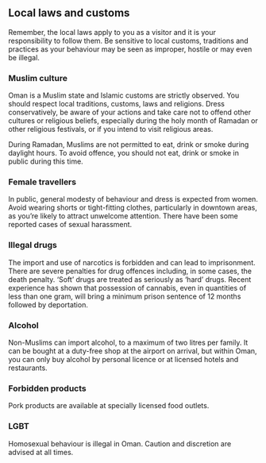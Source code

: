 ## Local laws and customs

Remember, the local laws apply to you as a visitor and it is your responsibility to follow them. Be sensitive to local customs, traditions and practices as your behaviour may be seen as improper, hostile or may even be illegal.

### **Muslim culture**

Oman is a Muslim state and Islamic customs are strictly observed. You should respect local traditions, customs, laws and religions. Dress conservatively, be aware of your actions and take care not to offend other cultures or religious beliefs, especially during the holy month of Ramadan or other religious festivals, or if you intend to visit religious areas.

During Ramadan, Muslims are not permitted to eat, drink or smoke during daylight hours. To avoid offence, you should not eat, drink or smoke in public during this time.

### **Female travellers**

In public, general modesty of behaviour and dress is expected from women. Avoid wearing shorts or tight-fitting clothes, particularly in downtown areas, as you’re likely to attract unwelcome attention. There have been some reported cases of sexual harassment.

### **Illegal drugs**

The import and use of narcotics is forbidden and can lead to imprisonment. There are severe penalties for drug offences including, in some cases, the death penalty. ‘Soft’ drugs are treated as seriously as ‘hard’ drugs. Recent experience has shown that possession of cannabis, even in quantities of less than one gram, will bring a minimum prison sentence of 12 months followed by deportation.

### **Alcohol**

Non-Muslims can import alcohol, to a maximum of two litres per family. It can be bought at a duty-free shop at the airport on arrival, but within Oman, you can only buy alcohol by personal licence or at licensed hotels and restaurants.

### **Forbidden products**

Pork products are available at specially licensed food outlets.

### **LGBT**

Homosexual behaviour is illegal in Oman. Caution and discretion are advised at all times.